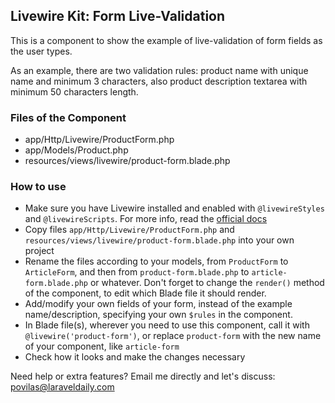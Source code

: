 ## Livewire Kit: Form Live-Validation

This is a component to show the example of live-validation of form fields as the user types.

As an example, there are two validation rules: product name with unique name and minimum 3 characters, also product description textarea with minimum 50 characters length.


### Files of the Component

- app/Http/Livewire/ProductForm.php
- app/Models/Product.php
- resources/views/livewire/product-form.blade.php


### How to use

- Make sure you have Livewire installed and enabled with `@livewireStyles` and `@livewireScripts`. For more info, read the [official docs](https://laravel-livewire.com/docs/2.x/quickstart) 
- Copy files `app/Http/Livewire/ProductForm.php` and `resources/views/livewire/product-form.blade.php` into your own project
- Rename the files according to your models, from `ProductForm` to `ArticleForm`, and then from `product-form.blade.php` to `article-form.blade.php` or whatever. Don't forget to change the `render()` method of the component, to edit which Blade file it should render.
- Add/modify your own fields of your form, instead of the example name/description, specifying your own `$rules` in the component.
- In Blade file(s), wherever you need to use this component, call it with `@livewire('product-form')`, or replace `product-form` with the new name of your component, like `article-form`
- Check how it looks and make the changes necessary


Need help or extra features? Email me directly and let's discuss: povilas@laraveldaily.com 